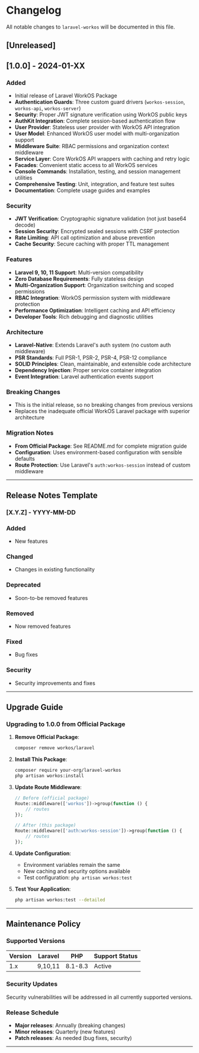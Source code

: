 # Changelog

All notable changes to `laravel-workos` will be documented in this file.

## [Unreleased]

## [1.0.0] - 2024-01-XX

### Added
- Initial release of Laravel WorkOS Package
- **Authentication Guards**: Three custom guard drivers (`workos-session`, `workos-api`, `workos-server`)
- **Security**: Proper JWT signature verification using WorkOS public keys
- **AuthKit Integration**: Complete session-based authentication flow
- **User Provider**: Stateless user provider with WorkOS API integration
- **User Model**: Enhanced WorkOS user model with multi-organization support
- **Middleware Suite**: RBAC permissions and organization context middleware
- **Service Layer**: Core WorkOS API wrappers with caching and retry logic
- **Facades**: Convenient static access to all WorkOS services
- **Console Commands**: Installation, testing, and session management utilities
- **Comprehensive Testing**: Unit, integration, and feature test suites
- **Documentation**: Complete usage guides and examples

### Security
- **JWT Verification**: Cryptographic signature validation (not just base64 decode)
- **Session Security**: Encrypted sealed sessions with CSRF protection
- **Rate Limiting**: API call optimization and abuse prevention
- **Cache Security**: Secure caching with proper TTL management

### Features
- **Laravel 9, 10, 11 Support**: Multi-version compatibility
- **Zero Database Requirements**: Fully stateless design
- **Multi-Organization Support**: Organization switching and scoped permissions
- **RBAC Integration**: WorkOS permission system with middleware protection
- **Performance Optimization**: Intelligent caching and API efficiency
- **Developer Tools**: Rich debugging and diagnostic utilities

### Architecture
- **Laravel-Native**: Extends Laravel's auth system (no custom auth middleware)
- **PSR Standards**: Full PSR-1, PSR-2, PSR-4, PSR-12 compliance
- **SOLID Principles**: Clean, maintainable, and extensible code architecture
- **Dependency Injection**: Proper service container integration
- **Event Integration**: Laravel authentication events support

### Breaking Changes
- This is the initial release, so no breaking changes from previous versions
- Replaces the inadequate official WorkOS Laravel package with superior architecture

### Migration Notes
- **From Official Package**: See README.md for complete migration guide
- **Configuration**: Uses environment-based configuration with sensible defaults
- **Route Protection**: Use Laravel's `auth:workos-session` instead of custom middleware

---

## Release Notes Template

### [X.Y.Z] - YYYY-MM-DD

### Added
- New features

### Changed
- Changes in existing functionality

### Deprecated
- Soon-to-be removed features

### Removed
- Now removed features

### Fixed
- Bug fixes

### Security
- Security improvements and fixes

---

## Upgrade Guide

### Upgrading to 1.0.0 from Official Package

1. **Remove Official Package**:
   ```bash
   composer remove workos/laravel
   ```

2. **Install This Package**:
   ```bash
   composer require your-org/laravel-workos
   php artisan workos:install
   ```

3. **Update Route Middleware**:
   ```php
   // Before (official package)
   Route::middleware(['workos'])->group(function () {
       // routes
   });
   
   // After (this package)
   Route::middleware(['auth:workos-session'])->group(function () {
       // routes
   });
   ```

4. **Update Configuration**:
   - Environment variables remain the same
   - New caching and security options available
   - Test configuration: `php artisan workos:test`

5. **Test Your Application**:
   ```bash
   php artisan workos:test --detailed
   ```

---

## Maintenance Policy

### Supported Versions

| Version | Laravel | PHP     | Support Status |
|---------|---------|---------|----------------|
| 1.x     | 9,10,11 | 8.1-8.3 | Active         |

### Security Updates
Security vulnerabilities will be addressed in all currently supported versions.

### Release Schedule
- **Major releases**: Annually (breaking changes)
- **Minor releases**: Quarterly (new features)
- **Patch releases**: As needed (bug fixes, security)

---